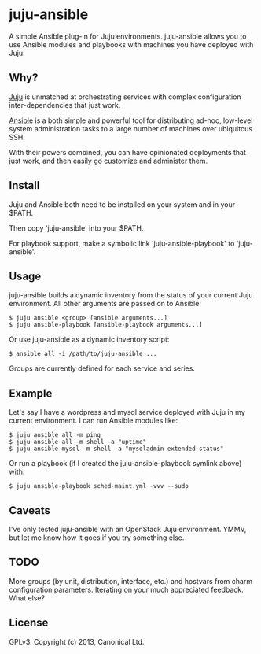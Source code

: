 juju-ansible
============
A simple Ansible plug-in for Juju environments. juju-ansible allows you to use Ansible modules and playbooks with machines you have deployed with Juju.

Why?
----
[Juju](https://juju.ubuntu.com) is unmatched at orchestrating services with complex configuration inter-dependencies that just work.

[Ansible](http://www.ansibleworks.com/docs) is a both simple and powerful tool for distributing ad-hoc, low-level system administration tasks to a large number of machines over ubiquitous SSH.

With their powers combined, you can have opinionated deployments that just work, and then easily go customize and administer them.

Install
-------
Juju and Ansible both need to be installed on your system and in your $PATH.

Then copy 'juju-ansible' into your $PATH.

For playbook support, make a symbolic link 'juju-ansible-playbook' to 'juju-ansible'.

Usage
-----
juju-ansible builds a dynamic inventory from the status of your current Juju environment. All other arguments are passed on to Ansible:

    $ juju ansible <group> [ansible arguments...]
    $ juju ansible-playbook [ansible-playbook arguments...]

Or use juju-ansible as a dynamic inventory script:

	$ ansible all -i /path/to/juju-ansible ...

Groups are currently defined for each service and series.

Example
-------
Let's say I have a wordpress and mysql service deployed with Juju in my current environment. I can run Ansible modules like:

    $ juju ansible all -m ping
    $ juju ansible all -m shell -a "uptime"
    $ juju ansible mysql -m shell -a "mysqladmin extended-status"

Or run a playbook (if I created the juju-ansible-playbook symlink above) with:

    $ juju ansible-playbook sched-maint.yml -vvv --sudo

Caveats
-------
I've only tested juju-ansible with an OpenStack Juju environment. YMMV, but let me know how it goes if you try something else.

TODO
----
More groups (by unit, distribution, interface, etc.) and hostvars from charm configuration parameters. Iterating on your much appreciated feedback. What else?

License
-------
GPLv3. Copyright (c) 2013, Canonical Ltd.
